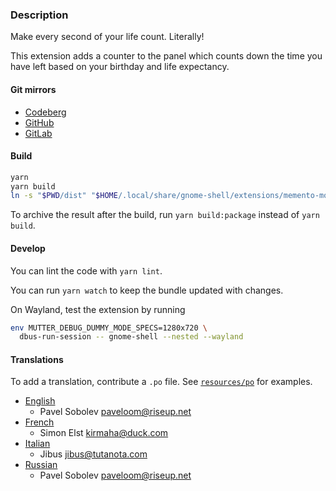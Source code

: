 ### Description

Make every second of your life count. Literally!

This extension adds a counter to the panel which counts down the time you have left based on your birthday and life expectancy.

#### Git mirrors

- [Codeberg](https://codeberg.org/paveloom-t/gnome-shell-memento-mori)
- [GitHub](https://github.com/paveloom-t/gnome-shell-memento-mori)
- [GitLab](https://gitlab.com/paveloom-g/typescript/gnome-shell-memento-mori)

#### Build

```bash
yarn
yarn build
ln -s "$PWD/dist" "$HOME/.local/share/gnome-shell/extensions/memento-mori@paveloom"
```

To archive the result after the build, run `yarn build:package` instead of `yarn build`.

#### Develop

You can lint the code with `yarn lint`.

You can run `yarn watch` to keep the bundle updated with changes.

On Wayland, test the extension by running

```bash
env MUTTER_DEBUG_DUMMY_MODE_SPECS=1280x720 \
  dbus-run-session -- gnome-shell --nested --wayland
```

#### Translations

To add a translation, contribute a `.po` file. See [`resources/po`](resources/po) for examples.

- [English](resources/po/en.po)
  - Pavel Sobolev <paveloom@riseup.net>
- [French](resources/po/fr.po)
  - Simon Elst <kirmaha@duck.com>
- [Italian](resources/po/it_IT.po)
  - Jibus <jibus@tutanota.com>
- [Russian](resources/po/ru.po)
  - Pavel Sobolev <paveloom@riseup.net>
